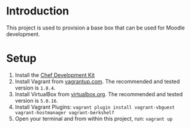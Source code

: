 # Introduction

This project is used to provision a base box that can be used for Moodle development.

# Setup

1. Install the [Chef Development Kit](https://downloads.chef.io/chef-dk/)
2. Install Vagrant from [vagrantup.com](http://vagrantup.com).  The recommended and tested version is `1.8.4`.
3. Install VirtualBox from [virtualbox.org](http://virtualbox.org).  The recommended and tested version is `5.0.16`.
4. Install Vagrant Plugins: `vagrant plugin install vagrant-vbguest vagrant-hostmanager vagrant-berkshelf`
5. Open your terminal and from within this project, run: `vagrant up`

